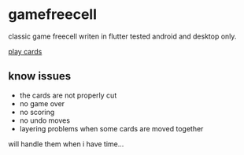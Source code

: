 # gamefreecell

classic game freecell writen in flutter  tested android and desktop only.


[play cards](https://github.com/anilozbakir/gamefreecell/tree/main/assets/images/playcards.png?raw=true)
## know issues
  - the cards are not properly cut
  - no game over
  - no scoring
  - no undo moves
  - layering problems when some cards are moved together
 
 will handle them when i have time... 

